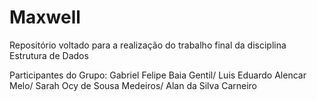 # Maxwell
Repositório voltado para a realização do trabalho final da disciplina Estrutura de Dados


Participantes do Grupo:
Gabriel Felipe Baia Gentil/
Luis Eduardo Alencar Melo/
Sarah Ocy de Sousa Medeiros/
Alan da Silva Carneiro
